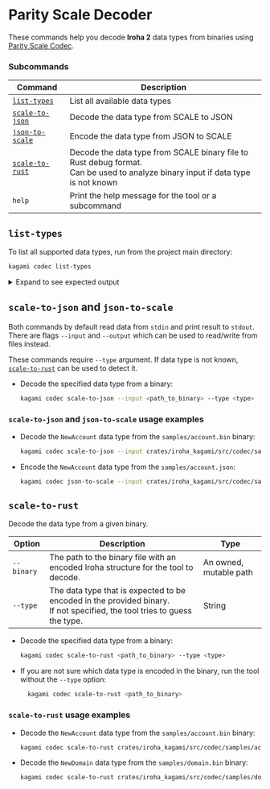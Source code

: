 # Parity Scale Decoder

These commands help you decode **Iroha 2** data types from binaries using [Parity Scale Codec](https://github.com/paritytech/parity-scale-codec).

### Subcommands

| Command                                             | Description                                                                                                                        |
|-----------------------------------------------------|------------------------------------------------------------------------------------------------------------------------------------|
| [`list-types`](#list-types)                         | List all available data types                                                                                                      |
| [`scale-to-json`](#scale-to-json-and-json-to-scale) | Decode the data type from SCALE to JSON                                                                                            |
| [`json-to-scale`](#scale-to-json-and-json-to-scale) | Encode the data type from JSON to SCALE                                                                                            |
| [`scale-to-rust`](#scale-to-rust)                   | Decode the data type from SCALE binary file to Rust debug format.<br>Can be used to analyze binary input if data type is not known |
| `help`                                              | Print the help message for the tool or a subcommand                                                                                |

## `list-types`

To list all supported data types, run from the project main directory:

```bash
kagami codec list-types
```

<details> <summary> Expand to see expected output</summary>

```
Account
AccountEvent
AccountEventFilter
AccountEventSet
AccountId
AccountMintBox
AccountPermissionChanged
AccountRoleChanged
Action
Algorithm
...

344 types are supported
```

</details>

## `scale-to-json` and `json-to-scale`

Both commands by default read data from `stdin` and print result to `stdout`.
There are flags `--input` and `--output` which can be used to read/write from files instead.

These commands require `--type` argument. If data type is not known, [`scale-to-rust`](#scale-to-rust) can be used to detect it.

* Decode the specified data type from a binary:

  ```bash
  kagami codec scale-to-json --input <path_to_binary> --type <type>
  ```

### `scale-to-json` and `json-to-scale` usage examples

* Decode the `NewAccount` data type from the `samples/account.bin` binary:

  ```bash
  kagami codec scale-to-json --input crates/iroha_kagami/src/codec/samples/account.bin --type NewAccount
  ```

* Encode the `NewAccount` data type from the `samples/account.json`:

  ```bash
  kagami codec json-to-scale --input crates/iroha_kagami/src/codec/samples/account.json --output result.bin --type NewAccount
  ```

## `scale-to-rust`

Decode the data type from a given binary.

|   Option   |                                                          Description                                                          |          Type          |
| ---------- | ----------------------------------------------------------------------------------------------------------------------------- | ---------------------- |
| `--binary` | The path to the binary file with an encoded Iroha structure for the tool to decode.                                           | An owned, mutable path |
| `--type`   | The data type that is expected to be encoded in the provided binary.<br />If not specified, the tool tries to guess the type. | String                 |

* Decode the specified data type from a binary:

  ```bash
  kagami codec scale-to-rust <path_to_binary> --type <type>
  ```

* If you are not sure which data type is encoded in the binary, run the tool without the `--type` option:

  ```bash
    kagami codec scale-to-rust <path_to_binary>
  ```

### `scale-to-rust` usage examples

* Decode the `NewAccount` data type from the `samples/account.bin` binary:

  ```bash
  kagami codec scale-to-rust crates/iroha_kagami/src/codec/samples/account.bin --type NewAccount
  ```

* Decode the `NewDomain` data type from the `samples/domain.bin` binary:

  ```bash
  kagami codec scale-to-rust crates/iroha_kagami/src/codec/samples/domain.bin --type NewDomain
  ```
